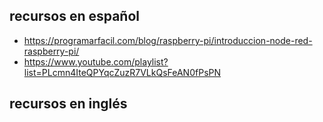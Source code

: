 
## recursos en español
* https://programarfacil.com/blog/raspberry-pi/introduccion-node-red-raspberry-pi/
* https://www.youtube.com/playlist?list=PLcmn4IteQPYqcZuzR7VLkQsFeAN0fPsPN

## recursos en inglés
